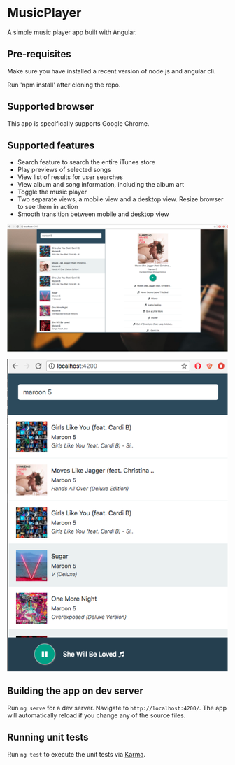 # MusicPlayer

A simple music player app built with Angular. 

## Pre-requisites

Make sure you have installed a recent version of node.js and angular cli.

Run 'npm install' after cloning the repo.

## Supported browser

This app is specifically supports Google Chrome. 

## Supported features

 - Search feature to search the entire iTunes store
 - Play previews of selected songs
 - View list of results for user searches
 - View album and song information, including the album art
 - Toggle the music player
 - Two separate views, a mobile view and a desktop view. Resize browser to see them in action
 - Smooth transition between mobile and desktop view
 
 ![alt text](https://github.com/schumanzhang/simple_music_player/blob/master/src/assets/desktop.png)
 
 ![alt text](https://github.com/schumanzhang/simple_music_player/blob/master/src/assets/mobile.png)

## Building the app on dev server

Run `ng serve` for a dev server. Navigate to `http://localhost:4200/`. The app will automatically reload if you change any of the source files.

## Running unit tests

Run `ng test` to execute the unit tests via [Karma](https://karma-runner.github.io).
